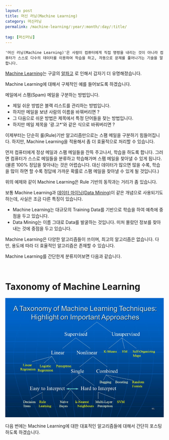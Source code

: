 ```yaml
---
layout: post
title: 머신 러닝(Machine Learning)
category: 머신러닝
permalink: /machine-learning/:year/:month/:day/:title/

tag: [머신러닝]
---
```


~~~
'머신 러닝(Machine Learning)'은 사람이 컴퓨터에게 직접 명령을 내리는 것이 아니라 컴퓨터가 스스로 다수의 데이터를 이용하여 학습을 하고, 자동으로 문제를 풀어나가는 기술을 말합니다.
~~~

[Machine Learning](https://ko.wikipedia.org/wiki/%EB%A8%B8%EC%8B%A0_%EB%9F%AC%EB%8B%9D)는 구글의 [알파고](https://ko.wikipedia.org/wiki/%EC%95%8C%ED%8C%8C%EA%B3%A0) 로 인해서 갑자기 더 유명해졌습니다.

Machine Learning에 대해서 구체적인 예를 들어보도록 하겠습니다.

메일에서 스팸(Spam) 메일을 구분하는 방법입니다.

* 제일 쉬운 방법은 블랙 리스트를 관리하는 방법입니다.
* 하지만 메일을 보낸 사람의 이름을 바꿔버리면 ?
* 그 다음으로 쉬운 방법은 제목에서 특정 단어들을 찾는 방법입니다.
* 하지만 메일 제목을 '광.고*'와 같은 식으로 바꿔버리면 ?

이제부터는 단순히 룰(Rule)기반 알고리즘만으로는 스팸 메일을 구분하기 힘들어집니다. 하지만, Machine Learning을 적용해서 좀 더 효율적으로 처리할 수 있습니다. 

먼저 컴퓨터에게 정상 메일과 스팸 메일들을 잔뜩 주고나서, 학습을 하도록 합니다. 그러면 컴퓨터가 스스로 메일들을 분류하고 학습해가며 스팸 메일을 찾아낼 수 있게 됩니다.  
(물론 100% 정답을 찾아내는 것은 어렵습니다. 대신 데이터가 많으면 많을 수록, 학습을 많이 하면 할 수록 정답에 가까운 확률로 스팸 메일을 찾아낼 수 있게 될 것입니다.)

위의 예제와 같이 Machine Learning은 Rule 기반의 동작과는 거리가 좀 있습니다.


보통 Machine Learning과 [데이터 마이닝(Data Mining)](https://ko.wikipedia.org/wiki/%EB%8D%B0%EC%9D%B4%ED%84%B0_%EB%A7%88%EC%9D%B4%EB%8B%9D)이 같은 개념으로 
사용되기도 하는데, 사실은 조금 다른 특징이 있습니다.

* Machine Learning는 대규모의 Training Data를 기반으로 학습을 하여 예측에 중점을 두고 있습니다.
* Data Mining는 이름 그대로 Data를 발굴하는 것입니다. 미처 몰랐던 정보를 찾아내는 것에 중점을 두고 있습니다.

Machine Learning은 다양한 알고리즘들이 쓰이며,  최고의 알고리즘은 없습니다. 다만, 용도에 따라 더 효율적인 알고리즘은 존재할 수 있습니다.

Machine Learning를 간단한게 분류지어보면 다음과 같습니다.

<br>

# Taxonomy of Machine Learning

![Image](/assets/2016-09-03-machine-learning-algorithms/slide_15.jpg) 

다음 번에는 Machine Learning에 대한 대표적인 알고리즘들에 대해서 간단히 포스팅 하도록 하겠습니다.